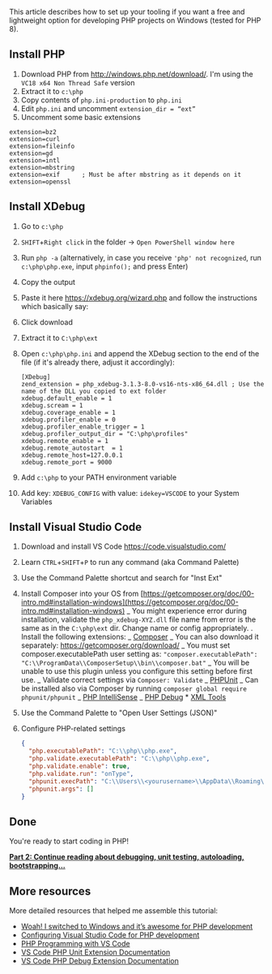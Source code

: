This article describes how to set up your tooling if you want a free and lightweight option for developing PHP projects on Windows (tested for PHP 8).

## Install PHP

1. Download PHP from http://windows.php.net/download/. I'm using the `VC18 x64 Non Thread Safe` version
1. Extract it to `c:\php`
1. Copy contents of `php.ini-production` to `php.ini`
1. Edit `php.ini` and uncomment `extension_dir = “ext”`
1. Uncomment some basic extensions

```plain
extension=bz2
extension=curl
extension=fileinfo
extension=gd
extension=intl
extension=mbstring
extension=exif      ; Must be after mbstring as it depends on it
extension=openssl
```

## Install XDebug

1. Go to `c:\php`
1. `SHIFT`+`Right click` in the folder -> `Open PowerShell window here`
1. Run `php -a` (alternatively, in case you receive `'php' not recognized`, run `c:\php\php.exe`, input `phpinfo();` and press Enter)
1. Copy the output
1. Paste it here https://xdebug.org/wizard.php and follow the instructions which basically say:
1. Click download
1. Extract it to `C:\php\ext`
1. Open `c:\php\php.ini` and append the XDebug section to the end of the file (if it's already there, adjust it accordingly):

   ```plain
   [XDebug]
   zend_extension = php_xdebug-3.1.3-8.0-vs16-nts-x86_64.dll ; Use the name of the DLL you copied to ext folder
   xdebug.default_enable = 1
   xdebug.scream = 1
   xdebug.coverage_enable = 1
   xdebug.profiler_enable = 0
   xdebug.profiler_enable_trigger = 1
   xdebug.profiler_output_dir = "C:\php\profiles"
   xdebug.remote_enable = 1
   xdebug.remote_autostart  = 1
   xdebug.remote_host=127.0.0.1
   xdebug.remote_port = 9000
   ```

1. Add `c:\php` to your PATH environment variable
1. Add key: `XDEBUG_CONFIG` with value: `idekey=VSCODE` to your System Variables

## Install Visual Studio Code

1. Download and install VS Code https://code.visualstudio.com/
1. Learn `CTRL`+`SHIFT`+`P` to run any command (aka Command Palette)
1. Use the Command Palette shortcut and search for "Inst Ext"
1. Install Composer into your OS from [https://getcomposer.org/doc/00-intro.md#installation-windows](https://getcomposer.org/doc/00-intro.md#installation-windows)
   _ You might experience error during installation, validate the `php_xdebug-XYZ.dll` file name from error is the same as in the `C:\php\ext` dir. Change name or config appropriately.
   . Install the following extensions:
   _ [Composer](https://marketplace.visualstudio.com/items?itemName=ikappas.composer)
   _ You can also download it separately: https://getcomposer.org/download/
   _ You must set composer.executablePath user setting as:
   `"composer.executablePath": "C:\\ProgramData\\ComposerSetup\\bin\\composer.bat"`
   _ You will be unable to use this plugin unless you configure this setting before first use.
   _ Validate correct settings via `Composer: Validate`
   _ [PHPUnit](https://marketplace.visualstudio.com/items?itemName=emallin.phpunit)
   _ Can be installed also via Composer by running `composer global require phpunit/phpunit`
   _ [PHP IntelliSense](https://marketplace.visualstudio.com/items?itemName=felixfbecker.php-intellisense)
   _ [PHP Debug](https://marketplace.visualstudio.com/items?itemName=felixfbecker.php-debug) \* [XML Tools](https://marketplace.visualstudio.com/items?itemName=DotJoshJohnson.xml)
1. Use the Command Palette to "Open User Settings (JSON)"
1. Configure PHP-related settings

   ```json
   {
     "php.executablePath": "C:\\php\\php.exe",
     "php.validate.executablePath": "C:\\php\\php.exe",
     "php.validate.enable": true,
     "php.validate.run": "onType",
     "phpunit.execPath": "C:\\Users\\<yourusername>\\AppData\\Roaming\\Composer\\vendor\\bin\\phpunit.bat",
     "phpunit.args": []
   }
   ```

## Done

You're ready to start coding in PHP!

[**Part 2: Continue reading about debugging, unit testing, autoloading, bootstrapping...**](https://github.com/Kentico/kontent-delivery-sdk-php/wiki/Doing-PHP-stuff-on-Windows-with-VS-Code)

## More resources

More detailed resources that helped me assemble this tutorial:

- [Woah! I switched to Windows and it’s awesome for PHP development](https://www.newmediacampaigns.com/blog/woah-i-switched-to-windows-and-its-awesome-for-php-development)
- [Configuring Visual Studio Code for PHP development](https://blogs.msdn.microsoft.com/nicktrog/2016/02/11/configuring-visual-studio-code-for-php-development/)
- [PHP Programming with VS Code](https://code.visualstudio.com/docs/languages/php)
- [VS Code PHP Unit Extension Documentation](https://github.com/elonmallin/vscode-phpunit)
- [VS Code PHP Debug Extension Documentation](https://github.com/felixfbecker/vscode-php-debug)
